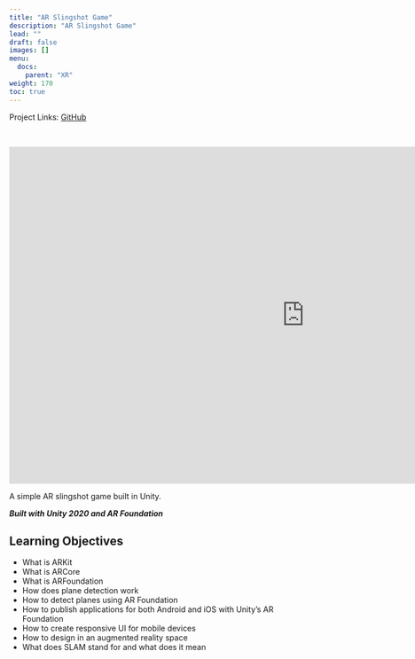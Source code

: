 ```yaml
---
title: "AR Slingshot Game"
description: "AR Slingshot Game"
lead: ""
draft: false
images: []
menu:
  docs:
    parent: "XR"
weight: 170
toc: true
---
```


Project Links: [GitHub](https://github.com/peytonbrsmith/holbertonschool-unity/tree/main/0x0C-unity-ar_slingshot_game)

<br />
<p align="center">
  <iframe width="1064" height="608" src="https://www.youtube.com/embed/SsJRG3HQ1y8" title="YouTube video player" frameborder="0" allow="accelerometer; autoplay; clipboard-write; encrypted-media; gyroscope; picture-in-picture" allowfullscreen></iframe>
</p>

A simple AR slingshot game built in Unity.

***Built with Unity 2020 and AR Foundation***

## Learning Objectives

* What is ARKit
* What is ARCore
* What is ARFoundation
* How does plane detection work
* How to detect planes using AR Foundation
* How to publish applications for both Android and iOS with Unity’s AR Foundation
* How to create responsive UI for mobile devices
* How to design in an augmented reality space
* What does SLAM stand for and what does it mean
